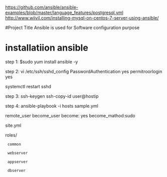 https://github.com/ansible/ansible-examples/blob/master/language_features/postgresql.yml
http://www.wiivil.com/installing-mysql-on-centos-7-server-using-ansible/










#Project Title
Ansible is used for Software configuration purpose


installatiion ansible
====================

step 1:
$sudo yum install ansible -y

step 2:
vi /etc/ssh/sshd_config
PasswordAuthentication yes
permitroorlogin yes

systemctl restart sshd

step 3:
ssh-keygen
ssh-copy-id user@hostip


step 4:
ansible-playbook -i hosts sample.yml







remote_user
become_user
become: yes
become_mathod:sudo











site.yml

roles/

     common
     
     webserver
     
     appserver
     
     dbserver
   
